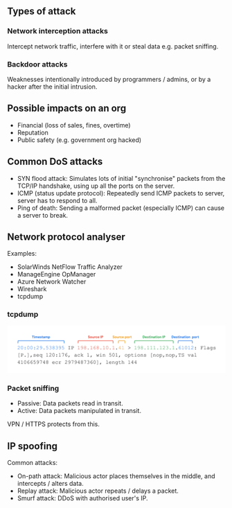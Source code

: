 ## Types of attack

### Network interception attacks

Intercept network traffic, interfere with it or steal data e.g. packet sniffing.

### Backdoor attacks

Weaknesses intentionally introduced by programmers / admins, or by a hacker after the initial intrusion.

## Possible impacts on an org

- Financial (loss of sales, fines, overtime)
- Reputation
- Public safety (e.g. government org hacked)

## Common DoS attacks

- SYN flood attack: Simulates lots of initial "synchronise" packets from the TCP/IP handshake, using up all the ports on the server.
- ICMP (status update protocol): Repeatedly send ICMP packets to server, server has to respond to all.
- Ping of death: Sending a malformed packet (especially ICMP) can cause a server to break.

## Network protocol analyser

Examples:

- SolarWinds NetFlow Traffic Analyzer
- ManageEngine OpManager
- Azure Network Watcher
- Wireshark
- tcpdump

### tcpdump

![](../files/tcpdump.png)

### Packet sniffing

- Passive: Data packets read in transit.
- Active: Data packets manipulated in transit.

VPN / HTTPS protects from this.

## IP spoofing

Common attacks:

- On-path attack: Malicious actor places themselves in the middle, and intercepts / alters data.
- Replay attack: Malicious actor repeats / delays a packet.
- Smurf attack: DDoS with authorised user's IP.
